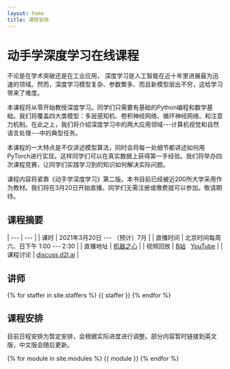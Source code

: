```yaml
---
layout: home
title: 课程安排
---
```


# 动手学深度学习在线课程

不论是在学术突破还是在工业应用，
深度学习是人工智能在近十年里进展最为迅速的领域。然而，深度学习模型复杂、参数繁多、而且新模型层出不穷，这给学习带来了难度。

本课程将从零开始教授深度学习。同学们只需要有基础的Python编程和数学基础。我们将覆盖四大类模型：多层感知机、卷积神经网络、循环神经网络、和注意力机制。在此之上，我们将介绍深度学习中的两大应用领域---计算机视觉和自然语言处理---中的典型任务。

本课程的一大特点是不仅讲述模型算法，同时会将每一处细节都讲述如何用PyTorch进行实现。这样同学们可以在真实数据上获得第一手经验。我们将举办四次课程竞赛，让同学们实践学习到的知识如何解决实际问题。

课程内容将紧靠《动手学深度学习》第二版。本书目前已经被近200所大学采用作为教材。我们将在3月20日开始直播。同学们无需注册或缴费就可以参加。敬请期待。

## 课程摘要

| --- | --- |
| 课时  | 2021年3月20日 --- （预计）7月 |
| 直播时间 | 北京时间每周六、日下午 1:00 --- 2:30 |
| 直播地址 | [<span style="font-size:140%" class="iconfont icon-livestreaming"></span> 机器之心](https://app6ca5octe2206.h5.xiaoeknow.com/v1/course/alive/l_601cc496e4b05a9e88714463) |
| 视频回放 | [<span style="font-size:140%" class="iconfont icon-bilibili-fill"></span> B站](https://space.bilibili.com/1567748478) &nbsp; [<span style="font-size:140%" class="iconfont icon-youtube"></span> YouTube](https://www.youtube.com/playlist?list=PLFXJ6jwg0qW-IGzUIasshuMDMkoWzAAbH) |
| 课程讨论 | [<span class="iconfont icon-discourse"></span> discuss.d2l.ai](https://discuss.d2l.ai/c/chinese-version/16) |


## 讲师

{% for staffer in site.staffers %}
{{ staffer }}
{% endfor %}

<div style="clear: both;"></div>


<!-- {% if site.announcements %}
{{ site.announcements.last }}
[所有公告](announcements.html){: .btn .fs-3 }
{% endif %}
 -->


## 课程安排

<!-- <div class="responsive-video-container">

<iframe src="//player.bilibili.com/player.html?aid=88928561&bvid=BV1T7411g7Ws&cid=151889932&page=1" scrolling="no" border="0" frameborder="no" framespacing="0" allowfullscreen="true"> </iframe>

</div> -->

目前日程安排为暂定安排，会根据实际进度进行调整。部分内容暂时链接到英文版，中文版会随后更新。


{% for module in site.modules %}
{{ module }}
{% endfor %}
